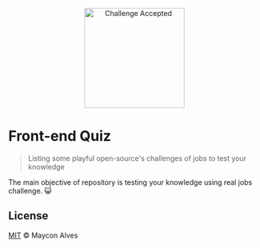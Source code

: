 <p align="center"><img src="https://www.canva.com/design/DAD_LWIrpq0/2x3C6U-d-yfLCb_A28io6Q/view?utm_content=DAD_LWIrpq0&utm_campaign=designshare&utm_medium=link&utm_source=publishsharelink" alt="Challenge Accepted" width="200"></p>

# Front-end Quiz

> Listing some playful open-source's challenges of jobs to test your knowledge

The main objective of repository is testing your knowledge using real jobs challenge. :smiley_cat:

## License

[MIT](/license) &copy; Maycon Alves